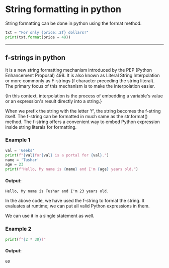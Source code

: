 # String formatting in python
String formatting can be done in python using the format method.
```python
txt = "For only {price:.2f} dollars!"
print(txt.format(price = 49))
```
---
## f-strings in python
It is a new string formatting mechanism introduced by the PEP (Python Enhancement Proposal) 498. It is also known as Literal String Interpolation or more commonly as F-strings (f character preceding the string literal). The primary focus of this mechanism is to make the interpolation easier.

{In this context, interpolation is the process of embedding a variable's value or an expression's result directly into a string.}

When we prefix the string with the letter 'f', the string becomes the f-string itself. The f-string can be formatted in much same as the str.format() method. The f-string offers a convenient way to embed Python expression inside string literals for formatting.

### Example 1
```python
val = 'Geeks'  
print(f"{val}for{val} is a portal for {val}.")  
name = 'Tushar'  
age = 23  
print(f"Hello, My name is {name} and I'm {age} years old.")  
```
#### Output:
```
Hello, My name is Tushar and I'm 23 years old.
```
In the above code, we have used the f-string to format the string. It evaluates at runtime; we can put all valid Python expressions in them.

We can use it in a single statement as well.

### Example 2
```python
print(f"{2 * 30})"  
```
#### Output:
```
60
```
